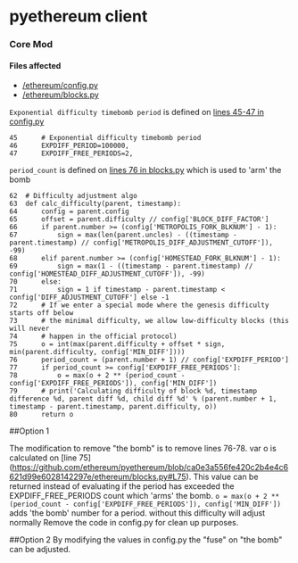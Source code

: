 # pyethereum client

### Core Mod

#### Files affected
 - [/ethereum/config.py](https://github.com/ethereumproject/pyethereum/blob/develop/ethereum/config.py)
 - [/ethereum/blocks.py](https://github.com/ethereumproject/pyethereum/blob/develop/ethereum/blocks.py)

```Exponential difficulty timebomb period``` is defined on [lines 45-47 in config.py](https://github.com/ethereum/pyethereum/blob/ca0e3a556fe420c2b4e4c6621d99e6028142297e/ethereum/config.py#L45)

```
45      # Exponential difficulty timebomb period
46	    EXPDIFF_PERIOD=100000,
47	    EXPDIFF_FREE_PERIODS=2,
```

```period_count``` is defined on [lines 76 in blocks.py](https://github.com/ethereum/pyethereum/blob/ca0e3a556fe420c2b4e4c6621d99e6028142297e/ethereum/blocks.py#L76) which is used to 'arm' the bomb

```
62  # Difficulty adjustment algo
63  def calc_difficulty(parent, timestamp):
64      config = parent.config
65      offset = parent.difficulty // config['BLOCK_DIFF_FACTOR']
66      if parent.number >= (config['METROPOLIS_FORK_BLKNUM'] - 1):
67          sign = max(len(parent.uncles) - ((timestamp - parent.timestamp) // config['METROPOLIS_DIFF_ADJUSTMENT_CUTOFF']), -99)
68      elif parent.number >= (config['HOMESTEAD_FORK_BLKNUM'] - 1):
69          sign = max(1 - ((timestamp - parent.timestamp) // config['HOMESTEAD_DIFF_ADJUSTMENT_CUTOFF']), -99)
70      else:
71          sign = 1 if timestamp - parent.timestamp < config['DIFF_ADJUSTMENT_CUTOFF'] else -1
72      # If we enter a special mode where the genesis difficulty starts off below
73      # the minimal difficulty, we allow low-difficulty blocks (this will never
74      # happen in the official protocol)
75      o = int(max(parent.difficulty + offset * sign, min(parent.difficulty, config['MIN_DIFF'])))
76      period_count = (parent.number + 1) // config['EXPDIFF_PERIOD']
77      if period_count >= config['EXPDIFF_FREE_PERIODS']:
78          o = max(o + 2 ** (period_count - config['EXPDIFF_FREE_PERIODS']), config['MIN_DIFF'])
79      # print('Calculating difficulty of block %d, timestamp difference %d, parent diff %d, child diff %d' % (parent.number + 1, timestamp - parent.timestamp, parent.difficulty, o))
80      return o
```
##Option 1

The modification to remove "the bomb" is to remove lines 76-78. 
var o is calculated on [line 75] (https://github.com/ethereum/pyethereum/blob/ca0e3a556fe420c2b4e4c6621d99e6028142297e/ethereum/blocks.py#L75). This value can be returned instead of evaluating if the period has exceeded the EXPDIFF_FREE_PERIODS count which 'arms' the bomb. 
```o = max(o + 2 ** (period_count - config['EXPDIFF_FREE_PERIODS']), config['MIN_DIFF'])``` adds 'the bomb' number for a period. without this difficulty will adjust normally 
Remove the code in config.py for clean up purposes.

##Option 2
By modifying the values in config.py the "fuse" on "the bomb" can be adjusted.
